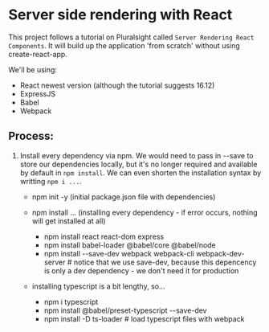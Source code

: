 # Server side rendering with React
This project follows a tutorial on Pluralsight called `Server Rendering React Components`. It will build up the application
'from scratch' without using create-react-app.

We'll be using:
- React newest version (although the tutorial suggests 16.12)
- ExpressJS
- Babel
- Webpack

## Process:
1. Install every dependency via npm. We would need to pass in --save to store our dependencies locally, but it's no longer required and available by default in `npm install`. We can even shorten the installation syntax by writting `npm i ...`.
	- npm init -y (initial package.json file with dependencies)
	- npm install ... (installing every dependency - if error occurs, nothing will get installed at all)

		- npm install react react-dom express
	 	- npm install babel-loader @babel/core @babel/node
		- npm install --save-dev webpack webpack-cli webpack-dev-server		# notice that we use save-dev, because this depencency is only a dev dependency - we don't need it for production

	- installing typescript is a bit lengthy, so...
		- npm i typescript
		- npm install @babel/preset-typescript --save-dev
		- npm install -D ts-loader 				# load typescript files with webpack
